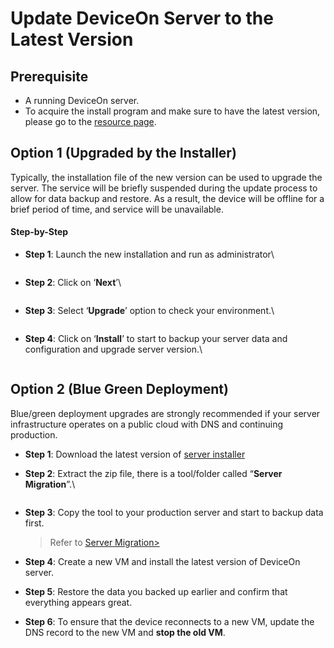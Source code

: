 # Update DeviceOn Server to the Latest Version

## Prerequisite <a href="#prerequisite" id="prerequisite"></a>

* A running DeviceOn server.
* To acquire the install program and make sure to have the latest version, please go to the [resource page](../#deviceon-server).

## Option 1 (Upgraded by the Installer) <a href="#option-1-upgraded-by-the-installer" id="option-1-upgraded-by-the-installer"></a>

Typically, the installation file of the new version can be used to upgrade the server. The service will be briefly suspended during the update process to allow for data backup and restore. As a result, the device will be offline for a brief period of time, and service will be unavailable.

#### Step-by-Step <a href="#step-by-step" id="step-by-step"></a>

*   **Step 1**: Launch the new installation and run as administrator\


    <figure><img src="https://i.imgur.com/IjeNqJZ.png" alt=""><figcaption></figcaption></figure>
*   **Step 2**: Click on ‘**Next**’\


    <figure><img src="https://i.imgur.com/my9QsQm.png" alt=""><figcaption></figcaption></figure>
*   **Step 3**: Select ‘**Upgrade**’ option to check your environment.\


    <figure><img src="https://i.imgur.com/8jb1XLl.png" alt=""><figcaption></figcaption></figure>
*   **Step 4**: Click on ‘**Install**’ to start to backup your server data and configuration and upgrade server version.\


    <figure><img src="https://i.imgur.com/KM8WoMH.png" alt=""><figcaption></figcaption></figure>

## Option 2 (Blue Green Deployment) <a href="#option-2-blue-green-deployment" id="option-2-blue-green-deployment"></a>

Blue/green deployment upgrades are strongly recommended if your server infrastructure operates on a public cloud with DNS and continuing production.

* **Step 1**: Download the latest version of [server installer](https://eiot.blob.core.windows.net/deviceon/DeviceOn\_Server.zip)
*   **Step 2**: Extract the zip file, there is a tool/folder called “**Server Migration**”.\


    <figure><img src="https://i.imgur.com/KPYMmCe.png" alt=""><figcaption></figcaption></figure>
*   **Step 3**: Copy the tool to your production server and start to backup data first.

    > Refer to [Server Migration>](../user-interface-and-functions/server-standalone/server-management-tools.md#server-migration)
* **Step 4**: Create a new VM and install the latest version of DeviceOn server.
* **Step 5**: Restore the data you backed up earlier and confirm that everything appears great.
* **Step 6**: To ensure that the device reconnects to a new VM, update the DNS record to the new VM and **stop the old VM**.
